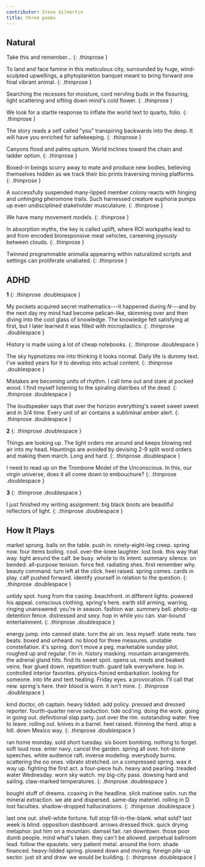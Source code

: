 ```yaml
---
contributor: Steve Gilmartin
title: three poems
---
```


## Natural

Take this and remember...
{: .thinprose }

To land and face famine in this meticulous city, surrounded by
huge, wind-sculpted upwellings, a phytoplankton banquet meant to
bring forward one final vibrant animal.
{: .thinprose }

Searching the recesses for moisture, cord nervling buds in the
fissuring, light scattering and sifting down mind's cold flower.
{: .thinprose }

We look for a startle response to inflate the world text to
quarto, folio.
{: .thinprose }

The story reads a self called "you" transpiring backwards into
the deep. It will have you enriched for safekeeping.
{: .thinprose }

Canyons flood and palms upturn. World inclines toward the chain
and ladder option.
{: .thinprose }

Boxed-in beings scurry away to mate and produce new bodies,
believing themselves hidden as we track their bio prints
traversing mining platforms.
{: .thinprose }

A successfully suspended many-lipped member colony reacts with
hinging and unhinging pheromone trails. Such harnessed creature
euphoria pumps up even undisciplined stakeholder musculature.
{: .thinprose }

We have many movement models.
{: .thinprose }

In absorption myths, the key is called uplift, where ROI
workpaths lead to and from encoded bioresponsive meat vehicles,
careening joyously between clouds.
{: .thinprose }

Twinned programmable animalia appearing within naturalized
scripts and settings can proliferate unabated.
{: .thinprose }

## ADHD

**1**
{: .thinprose .doublespace }

My pockets acquired secret mathematics---it happened during
*N*---and by the next day my mind had become pelican-like,
skimming over and then diving into the cool glass of knowledge.
The knowledge felt satisfying at first, but I later learned it
was filled with microplastics.
{: .thinprose .doublespace }

History is made using a lot of cheap notebooks.
{: .thinprose .doublespace }

The sky hypnotizes me into thinking it looks normal. Daily life
is dummy text. I've waited years for it to develop into actual
content.
{: .thinprose .doublespace }

Mistakes are becoming units of rhythm. I call time out and stare
at pocked wood. I find myself listening to the spiraling
diatribes of the dead.
{: .thinprose .doublespace }

The loudspeaker says that over the horizon everything's sweet
sweet sweet and in 3/4 time. Every unit of air contains a
subliminal amber alert.
{: .thinprose .doublespace }

**2**
{: .thinprose .doublespace }

Things are looking up. The light orders me around and keeps
blowing red air into my head. Hauntings are avoided by devising
2-9 split word orders and making them march. Long and hard.
{: .thinprose .doublespace }

I need to read up on the Trombone Model of the Unconscious. In
this, our virgin universe, does it all come down to embouchure?
{: .thinprose .doublespace }

**3**
{: .thinprose .doublespace }

I just finished my writing assignment: big black boots are
beautiful reflectors of light.
{: .thinprose .doublespace }

## How It Plays

market sprung. balls on the table. push in. ninety-eight-leg
creep. spring now. four items boiling. cool. over-the-knee
laughter. lost look. this way that way. tight around the calf. be
busy. whole to its intent. summary silence. on bended.
all-purpose tension. force fed. radiating shes. first remember
why. beauty command. turn left at the click. heel raised. spring
comes. cards in play. calf pushed forward. identify yourself in
relation to the question.
{: .thinprose .doublespace }

untidy spot. hung from the casing. beachfront. in different
lights. powered his appeal. conscious clothing. spring's here.
earth still arming, warring, ringing unanswered. you're in
season. fashion war. summery bell. photo-op detention fence.
distressed and sexy. hop in while you can. star-bound
entertainment.
{: .thinprose .doublespace }

energy jump. into canned state. turn the air on. less myself.
state rests. two beats. boxed and unheard. no blood for three
measures. unstable constellation. it's spring. don't move a peg.
marketable sunday pilot. roughed up and regular. I'm in. history
masking. mountain arrangements. the adrenal gland hits. find its
sweet spot. opens us. meds and beaked veins. fear glued down.
repetition truth. guard talk everywhere. hop in. controlled
interior favorites. physics-forced embarkation. looking for
someone. into life and tent heating. Friday eyes. a provocation.
I'll call that new. spring's here. their blood is worn. it isn't
mine.
{: .thinprose .doublespace }

kind doctor, oh captain. heavy lidded. add policy. pressed and
dressed reporter. fourth-quarter nerve seduction. tide ocd'ing.
doing the work. going in going out. definitional slap party. just
over the rim. outstanding water. free to leave. rolling out.
knives in a barrel. heel raised. thinning the herd. atop a hill.
down Mexico way.
{: .thinprose .doublespace }

ran home monday. sold short tuesday. sis boom bombing. nothing to
forget. soft loud rose. enter navy. cancel the garden. spring all
over. hot-stone speeches. white audience raft. inverse modeling.
everybody burns. scattering the no ones. vibrato stretched. on a
compressed spring. wax it way up. fighting the first act. a
four-piece huh. heavy and pearling. treaded water Wednesday. worn
sky watch. my big-city pass. dowsing hard and sailing.
claw-marked temperatures.
{: .thinprose .doublespace }

bought stuff of dreams. coaxing in the headline. slick matinee
satin. run the mineral extraction. we ate and dispersed. same-day
materiel. rolling in D. lost faculties. shadow-dropped
hallucinations.
{: .thinprose .doublespace }

last one out. shell-white fortune. full stop fill-in-the-blank.
what sold? last week is blind. opposition dashboard. arrows
dressed thick. quick drying metaphor. put him on a mountain.
damsel fair. ran downtown. those poor dumb people. mind what's
taken. they can't be allowed. perpetual ballroom lead. follow the
epaulets. very patient metal. around the horn. shade financed.
heavy-lidded spring. plowed down and moving. foreign pile-up
sector. just sit and draw. we would be building.
{: .thinprose .doublespace }
